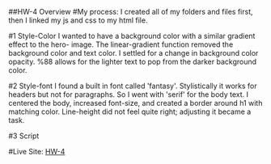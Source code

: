##HW-4 Overview
#My process:
I created all of my folders and files first, then I linked my js and css to my
html file.  

#1 Style-Color
I wanted to have a background color with a similar gradient effect to the hero-
image. The linear-gradient function removed the background color and text color.
I settled for a change in background color opacity. %88 allows for the lighter
text to pop from the darker background color.

#2 Style-font
I found a built in font called 'fantasy'. Stylistically it works for headers but
not for paragraphs. So I went with 'serif' for the body text. I centered the
body, increased font-size, and created a border around h1 with matching color.
Line-height did not feel quite right; adjusting it became a task. 

#3 Script






#Live Site:
[HW-4](https://ewilsey.github.io/MART441/HW-4/)
